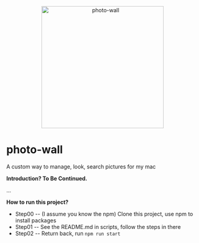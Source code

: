 <p align="center">
  <a href="#">
    <img width="320" alt="photo-wall" src="//http://img.hb.aicdn.com/75ae74a31eb08f48f3671b0d99285615dfcc942789fa5-oeVqry_fw658" />
  </a>
</p>

# photo-wall

A custom way to manage, look, search pictures for my mac


**Introduction? To Be Continued.**

...


**How to run this project?**

* Step00 -- (I assume you know the npm) Clone this project, use npm to install packages
* Step01 -- See the README.md in scripts, follow the steps in there
* Step02 -- Return back, run <code>npm run start</code>
